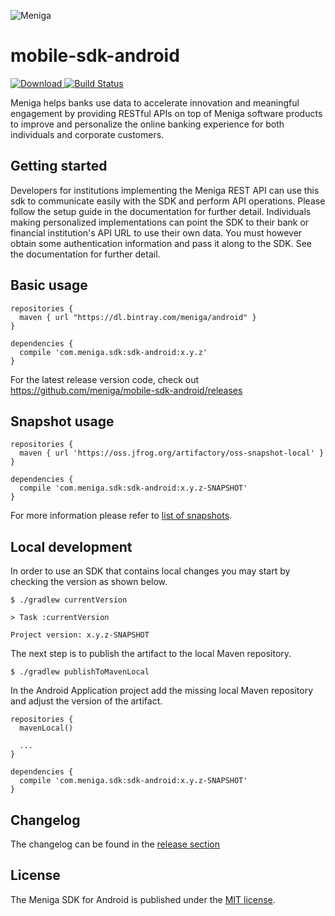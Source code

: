 ![Meniga](https://github.com/meniga/mobile-sdk-ios/raw/master/logo.png)

mobile-sdk-android
====
[![Download](https://api.bintray.com/packages/meniga/android/com.meniga.sdk:sdk-android/images/download.svg) ](https://bintray.com/meniga/android/com.meniga.sdk:sdk-android/_latestVersion)
[![Build Status](https://travis-ci.org/meniga/mobile-sdk-android.svg?branch=master)](https://travis-ci.org/meniga/mobile-sdk-android)

Meniga helps banks use data to accelerate innovation and meaningful engagement by providing RESTful APIs on top of Meniga software products to improve and personalize the online banking experience for both individuals and corporate customers.

## Getting started
Developers for institutions implementing the Meniga REST API can use this sdk to communicate easily with the SDK and perform API operations. Please follow the setup guide in the documentation for further detail. Individuals making personalized implementations can point the SDK to their bank or financial institution's API URL to use their own data. You must however obtain some authentication information and pass it along to the SDK. See the documentation for further detail.

## Basic usage

```
repositories {
  maven { url "https://dl.bintray.com/meniga/android" }
}

dependencies {
  compile 'com.meniga.sdk:sdk-android:x.y.z'
}
```

For the latest release version code, check out https://github.com/meniga/mobile-sdk-android/releases

## Snapshot usage

```
repositories {
  maven { url 'https://oss.jfrog.org/artifactory/oss-snapshot-local' }
}

dependencies {
  compile 'com.meniga.sdk:sdk-android:x.y.z-SNAPSHOT'
}
```

For more information please refer to [list of snapshots](https://oss.jfrog.org/webapp/#/artifacts/browse/tree/General/oss-snapshot-local/com/meniga/sdk/sdk-android).

## Local development

In order to use an SDK that contains local changes you may start by checking the version as shown below.

```
$ ./gradlew currentVersion

> Task :currentVersion 

Project version: x.y.z-SNAPSHOT
```

The next step is to publish the artifact to the local Maven repository.

```
$ ./gradlew publishToMavenLocal
```

In the Android Application project add the missing local Maven repository and adjust the version of the artifact.

```
repositories {
  mavenLocal()
  
  ...
}

dependencies {
  compile 'com.meniga.sdk:sdk-android:x.y.z-SNAPSHOT'
}
```

## Changelog
The changelog can be found in the [release section](https://github.com/meniga/mobile-sdk-android/releases)

## License
The Meniga SDK for Android is published under the [MIT license](LICENSE.txt).
